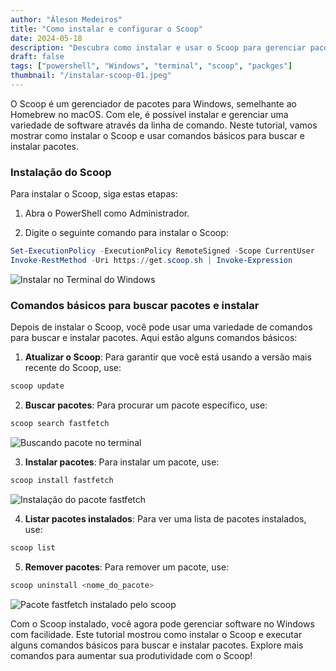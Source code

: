 ```yaml
---
author: "Áleson Medeiros"
title: "Como instalar e configurar o Scoop"
date: 2024-05-18
description: "Descubra como instalar e usar o Scoop para gerenciar pacotes no Windows de forma eficiente via linha de comando."
draft: false
tags: ["powershell", "Windows", "terminal", "scoop", "packges"]
thumbnail: "/instalar-scoop-01.jpeg"
---
```


O Scoop é um gerenciador de pacotes para Windows, semelhante ao Homebrew no macOS. Com ele, é possível instalar e gerenciar uma variedade de software através da linha de comando. Neste tutorial, vamos mostrar como instalar o Scoop e usar comandos básicos para buscar e instalar pacotes.

### Instalação do Scoop
Para instalar o Scoop, siga estas etapas:

1. Abra o PowerShell como Administrador.

2. Digite o seguinte comando para instalar o Scoop:

```powershell
Set-ExecutionPolicy -ExecutionPolicy RemoteSigned -Scope CurrentUser
Invoke-RestMethod -Uri https://get.scoop.sh | Invoke-Expression
```
![Instalar no Terminal do Windows](/instalar-scoop-02.png)

### Comandos básicos para buscar pacotes e instalar
Depois de instalar o Scoop, você pode usar uma variedade de comandos para buscar e instalar pacotes. Aqui estão alguns comandos básicos:

1. **Atualizar o Scoop**: Para garantir que você está usando a versão mais recente do Scoop, use:

```powershell
scoop update
```

2. **Buscar pacotes**: Para procurar um pacote específico, use:

```powershell
scoop search fastfetch
```

![Buscando pacote no terminal](/instalar-scoop-03.png)

3. **Instalar pacotes**: Para instalar um pacote, use:

```powershell
scoop install fastfetch
```

![Instalação do pacote fastfetch](/instalar-scoop-04.png)

4. **Listar pacotes instalados**: Para ver uma lista de pacotes instalados, use:

```powershell
scoop list
```

5. **Remover pacotes**: Para remover um pacote, use:

```powershell
scoop uninstall <nome_do_pacote>
```

![Pacote fastfetch instalado pelo scoop](/instalar-scoop-04.png)

Com o Scoop instalado, você agora pode gerenciar software no Windows com facilidade. Este tutorial mostrou como instalar o Scoop e executar alguns comandos básicos para buscar e instalar pacotes. Explore mais comandos para aumentar sua produtividade com o Scoop!